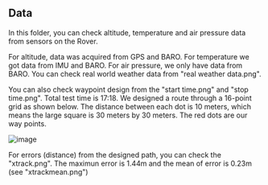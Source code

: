## Data

In this folder, you can check altitude, temperature and air pressure data from sensors on the Rover.

For altitude, data was acquired from GPS and BARO. For temperature we got data from IMU and BARO. For air pressure, we only have data from BARO.
You can check real world weather data from "real weather data.png".

You can also check waypoint design from the "start time.png" and "stop time.png". Total test time is 17:18. We designed a route through a 16-point grid as shown below.
The distance between each dot is 10 meters, which means the large square is 30 meters by 30 meters. The red dots are our way points.

![image](https://github.com/Ekumi9743/Mars-Rover---Group-4/assets/161907227/61d98a09-e480-4647-b7ef-b27451ab8e93)

For errors (distance) from the designed path, you can check the "xtrack.png". The maximun error is 1.44m and the mean of error is 0.23m (see "xtrackmean.png")

